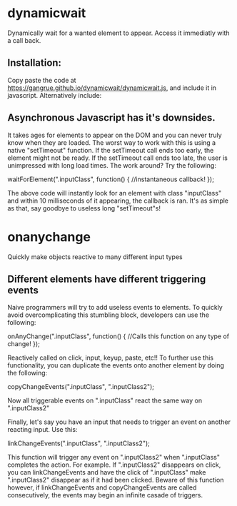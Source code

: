 # dynamicwait
Dynamically wait for a wanted element to appear. Access it immediatly with a call back.

## Installation:
Copy paste the code at https://gangrue.github.io/dynamicwait/dynamicwait.js, and include it in javascript.
Alternatively include:
<script type="text/javascript" src="jquery-3.3.1.js"></script>
<script type="text/javascript" src="https://gangrue.github.io/dynamicwait/dynamicwait.js"></script>

## Asynchronous Javascript has it's downsides.
It takes ages for elements to appear on the DOM and you can never truly know when they are loaded.
The worst way to work with this is using a native "setTimeout" function.
If the setTimeout call ends too early, the element might not be ready.
If the setTimeout call ends too late, the user is unimpressed with long load times.
The work around? Try the following:

waitForElement(".inputClass", function() {
  //instantaneous callback!
});

The above code will instantly look for an element with class "inputClass"
 and within 10 milliseconds of it appearing, the callback is ran.
 It's as simple as that, say goodbye to useless long "setTimeout"s!

# onanychange
Quickly make objects reactive to many different input types
## Different elements have different triggering events
Naive programmers will try to add useless events to elements.
To quickly avoid overcomplicating this stumbling block, developers can use
 the following:

onAnyChange(".inputClass", function() {
  //Calls this function on any type of change!
});

Reactively called on click, input, keyup, paste, etc!!
To further use this functionality, you can duplicate the events onto another
element by doing the following:

copyChangeEvents(".inputClass", ".inputClass2");

Now all triggerable events on ".inputClass" react the same way on ".inputClass2"

Finally, let's say you have an input that needs to trigger an event on another reacting input.
Use this:

linkChangeEvents(".inputClass", ".inputClass2");

This function will trigger any event on ".inputClass2" when ".inputClass" completes the action.
For example. If ".inputClass2" disappears on click, you can linkChangeEvents and have the click of 
 ".inputClass" make ".inputClass2" disappear as if it had been clicked.
 Beware of this function however, if linkChangeEvents and copyChangeEvents are called consecutively,
  the events may begin an infinite casade of triggers.
